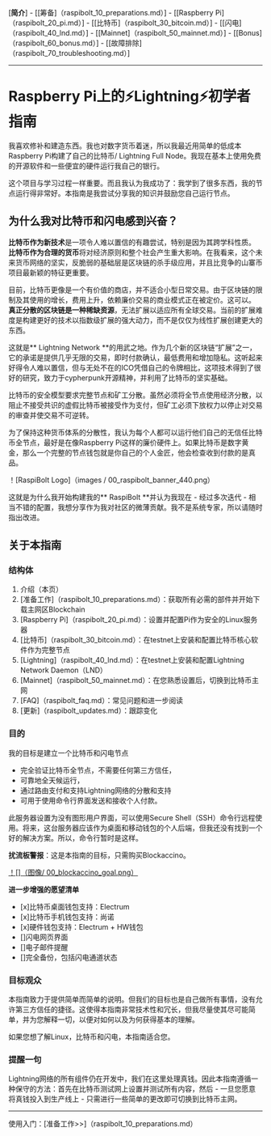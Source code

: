 [**简介**]  -  [[筹备]（raspibolt_10_preparations.md）]  -  [[Raspberry Pi]（raspibolt_20_pi.md）]  -  [[比特币]（raspibolt_30_bitcoin.md）]  -  [[闪电] （raspibolt_40_lnd.md）]  -  [[Mainnet]（raspibolt_50_mainnet.md）]  -  [[Bonus]（raspibolt_60_bonus.md）]  -  [[故障排除]（raspibolt_70_troubleshooting.md）]

-----
# Raspberry Pi上的️⚡Lightning️⚡初学者指南

我喜欢修补和建造东西。我也对数字货币着迷，所以我最近用简单的低成本Raspberry Pi构建了自己的比特币/ Lightning Full Node。我现在基本上使用免费的开源软件和一些便宜的硬件运行我自己的银行。

这个项目与学习过程一样重要。而且我认为我成功了：我学到了很多东西，我的节点运行得非常好。本指南是我尝试分享我的知识并鼓励您自己运行节点。

## 为什么我对比特币和闪电感到兴奋？

**比特币作为新技术**是一项令人难以置信的有趣尝试，特别是因为其跨学科性质。 **比特币作为合理的货币**将对经济原则和整个社会产生重大影响。在我看来，这个未来货币网络的坚实，反脆弱的基础层是区块链的杀手级应用，并且比竞争的山寨币项目最新颖的特征更重要。

目前，比特币更像是一个有价值的商店，并不适合小型日常交易。由于区块链的限制及其使用的增长，费用上升，依赖廉价交易的商业模式正在被定价。这可以。 **真正分散的区块链是一种稀缺资源**，无法扩展以适应所有全球交易。当前的扩展难度是构建更好的技术以指数级扩展的强大动力，而不是仅仅为线性扩展创建更大的东西。

这就是** Lightning Network **的用武之地。作为几个新的区块链“扩展”之一，它的承诺是提供几乎无限的交易，即时付款确认，最低费用和增加隐私。这听起来好得令人难以置信，但与无处不在的ICO凭借自己的令牌相比，这项技术得到了很好的研究，致力于cypherpunk开源精神，并利用了比特币的坚实基础。

比特币的安全模型要求完整节点和矿工分散。虽然必须将全节点使用经济分散，以阻止不接受共识的虚假比特币被接受作为支付，但矿工必须下放权力以停止对交易的审查并使交易不可逆转。

为了保持这种货币体系的分散性，我认为每个人都可以运行他们自己的无信任比特币全节点，最好是在像Raspberry Pi这样的廉价硬件上。如果比特币是数字黄金，那么一个完整的节点钱包就是你自己的个人金匠，他会检查收到付款的是真品。

！[RaspiBolt Logo]（images / 00_raspibolt_banner_440.png）

这就是为什么我开始构建我的** RaspiBolt **并认为我现在 - 经过多次迭代 - 相当不错的配置，我想分享作为我对社区的微薄贡献。我不是系统专家，所以请随时指出改进。

## 关于本指南
### 结构体

1. 介绍（本页）
2. [准备工作]（raspibolt_10_preparations.md）：获取所有必需的部件并开始下载主网区Blockchain
3. [Raspberry Pi]（raspibolt_20_pi.md）：设置并配置Pi作为安全的Linux服务器
4. [比特币]（raspibolt_30_bitcoin.md）：在testnet上安装和配置比特币核心软件作为完整节点
5. [Lightning]（raspibolt_40_lnd.md）：在testnet上安装和配置Lightning Network Daemon（LND）
6. [Mainnet]（raspibolt_50_mainnet.md）：在您熟悉设置后，切换到比特币主网
7. [FAQ]（raspibolt_faq.md）：常见问题和进一步阅读
8. [更新]（raspibolt_updates.md）：跟踪变化

### 目的

我的目标是建立一个比特币和闪电节点
* 完全验证比特币全节点，不需要任何第三方信任，
* 可靠地全天候运行，
* 通过路由支付和支持Lightning网络的分散和支持
* 可用于使用命令行界面发送和接收个人付款。

此服务器设置为没有图形用户界面，可以使用Secure Shell（SSH）命令行远程使用。将来，这台服务器应该作为桌面和移动钱包的个人后端，但我还没有找到一个好的解决方案。所以，命令行暂时是这样。

**扰流板警报**：这是本指南的目标，只需购买Blockaccino。

[！[]（图像/ 00_blockaccino_goal.png）](https://vimeo.com/258395303)

**进一步增强的愿望清单**

- [x]比特币桌面钱包支持：Electrum
- [x]比特币手机钱包支持：尚诺
- [x]硬件钱包支持：Electrum + HW钱包
- []闪电网页界面
- []电子邮件提醒
- []完全备份，包括闪电通道状态

### 目标观众

本指南致力于提供简单而简单的说明。但我们的目标也是自己做所有事情，没有允许第三方信任的捷径。这使得本指南非常技术性和冗长，但我尽量使其尽可能简单，并为您解释一切，以便对如何以及为何获得基本的理解。

如果您想了解Linux，比特币和闪电，本指南适合您。

### 提醒一句
Lightning网络的所有组件仍在开发中，我们在这里处理真钱。因此本指南遵循一种保守的方法：首先在比特币测试网上设置并测试所有内容，然后 - 一旦您愿意将真钱投入到生产线上 - 只需进行一些简单的更改即可切换到比特币主网。

---
使用入门：[准备工作>>]（raspibolt_10_preparations.md）
